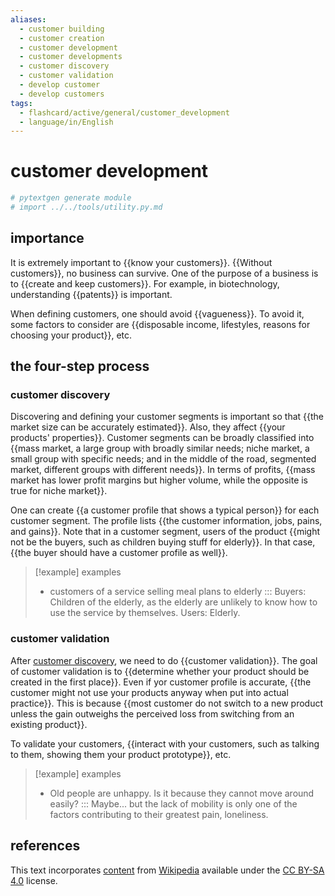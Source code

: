 ```yaml
---
aliases:
  - customer building
  - customer creation
  - customer development
  - customer developments
  - customer discovery
  - customer validation
  - develop customer
  - develop customers
tags:
  - flashcard/active/general/customer_development
  - language/in/English
---
```


# customer development

```Python
# pytextgen generate module
# import ../../tools/utility.py.md
```

## importance

It is extremely important to {{know your customers}}. {{Without customers}}, no business can survive. One of the purpose of a business is to {{create and keep customers}}. For example, in biotechnology, understanding {{patents}} is important. <!--SR:!2025-09-10,358,310!2024-11-16,142,290!2026-01-03,450,310!2025-04-08,255,330-->

When defining customers, one should avoid {{vagueness}}. To avoid it, some factors to consider are {{disposable income, lifestyles, reasons for choosing your product}}, etc. <!--SR:!2025-07-20,312,290!2025-06-11,256,270-->

## the four-step process

### customer discovery

Discovering and defining your customer segments is important so that {{the market size can be accurately estimated}}. Also, they affect {{your products' properties}}. Customer segments can be broadly classified into {{mass market, a large group with broadly similar needs; niche market, a small group with specific needs; and in the middle of the road, segmented market, different groups with different needs}}. In terms of profits, {{mass market has lower profit margins but higher volume, while the opposite is true for niche market}}. <!--SR:!2024-12-09,160,310!2024-11-17,132,290!2024-10-26,104,250!2025-04-27,225,270-->

One can create {{a customer profile that shows a typical person}} for each customer segment. The profile lists {{the customer information, jobs, pains, and gains}}. Note that in a customer segment, users of the product {{might not be the buyers, such as children buying stuff for elderly}}. In that case, {{the buyer should have a customer profile as well}}. <!--SR:!2025-03-11,235,330!2024-10-21,102,250!2025-03-05,218,290!2025-03-23,225,310-->

> [!example] examples
>
> - customers of a service selling meal plans to elderly ::: Buyers: Children of the elderly, as the elderly are unlikely to know how to use the service by themselves. Users: Elderly. <!--SR:!2025-06-12,308,330!2025-01-13,188,310-->

### customer validation

After [customer discovery](#customer%20discovery), we need to do {{customer validation}}. The goal of customer validation is to {{determine whether your product should be created in the first place}}. Even if yor customer profile is accurate, {{the customer might not use your products anyway when put into actual practice}}. This is because {{most customer do not switch to a new product unless the gain outweighs the perceived loss from switching from an existing product}}. <!--SR:!2024-12-03,156,310!2025-11-26,422,310!2025-02-27,210,290!2024-11-06,118,270-->

To validate your customers, {{interact with your customers, such as talking to them, showing them your product prototype}}, etc. <!--SR:!2025-04-05,212,270-->

> [!example] examples
>
> - Old people are unhappy. Is it because they cannot move around easily? ::: Maybe... but the lack of mobility is only one of the factors contributing to their greatest pain, loneliness. <!--SR:!2025-12-24,442,310!2025-03-06,231,330-->

## references

This text incorporates [content](https://en.wikipedia.org/wiki/customer_development) from [Wikipedia](Wikipedia.md) available under the [CC BY-SA 4.0](https://creativecommons.org/licenses/by-sa/4.0/) license.
